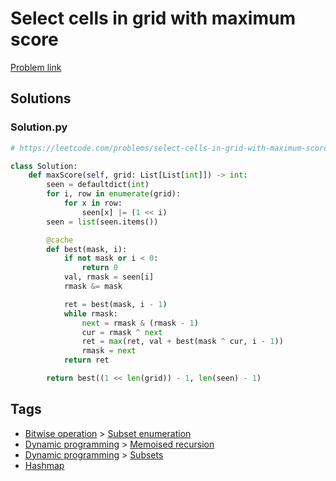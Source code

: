 # Select cells in grid with maximum score

[Problem link](https://leetcode.com/problems/select-cells-in-grid-with-maximum-score/)

## Solutions


### Solution.py
```py
# https://leetcode.com/problems/select-cells-in-grid-with-maximum-score/

class Solution:
    def maxScore(self, grid: List[List[int]]) -> int:
        seen = defaultdict(int)
        for i, row in enumerate(grid):
            for x in row:
                seen[x] |= (1 << i)
        seen = list(seen.items())

        @cache
        def best(mask, i):
            if not mask or i < 0:
                return 0
            val, rmask = seen[i]
            rmask &= mask

            ret = best(mask, i - 1)
            while rmask:
                next = rmask & (rmask - 1)
                cur = rmask ^ next
                ret = max(ret, val + best(mask ^ cur, i - 1))
                rmask = next
            return ret

        return best((1 << len(grid)) - 1, len(seen) - 1)
```
## Tags

* [Bitwise operation](/Collections/bitwise-operation.md#bitwise-operation) > [Subset enumeration](/Collections/bitwise-operation.md#subset-enumeration)
* [Dynamic programming](/Collections/dynamic-programming.md#dynamic-programming) > [Memoised recursion](/Collections/dynamic-programming.md#memoised-recursion)
* [Dynamic programming](/Collections/dynamic-programming.md#dynamic-programming) > [Subsets](/Collections/dynamic-programming.md#subsets)
* [Hashmap](/Collections/hashmap.md#hashmap)
